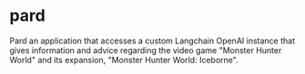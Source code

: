 # pard
Pard an application that accesses a custom Langchain OpenAI instance that gives information and advice regarding the video game "Monster Hunter World" and its expansion, "Monster Hunter World: Iceborne".
